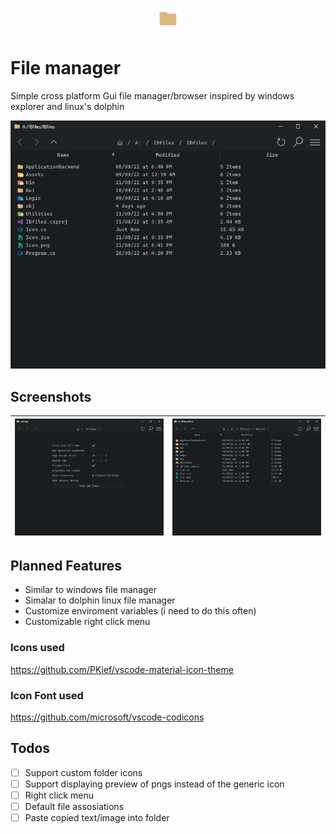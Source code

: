 <h1 align="center">
<img src="IBfiles/Icon.png" />
</h1>

# File manager

Simple cross platform Gui file manager/browser
inspired by windows explorer and linux's dolphin

![IBfiles](Screenshots/IBfiles.png)

## Screenshots
| ![IBfiles](Screenshots/Settings.png) | ![IBfiles](Screenshots/IBfiles.png) |
| ------------------------------------ | ----------------------------------- |




## Planned Features
- Similar to windows file manager
- Simalar to dolphin linux file manager
- Customize enviroment variables (i need to do this often)
- Customizable right click menu

### Icons used
https://github.com/PKief/vscode-material-icon-theme

### Icon Font used
https://github.com/microsoft/vscode-codicons

## Todos
- [ ] Support custom folder icons
- [ ] Support displaying preview of pngs instead of the generic icon
- [ ] Right click menu
- [ ] Default file assosiations
- [ ] Paste copied text/image into folder
